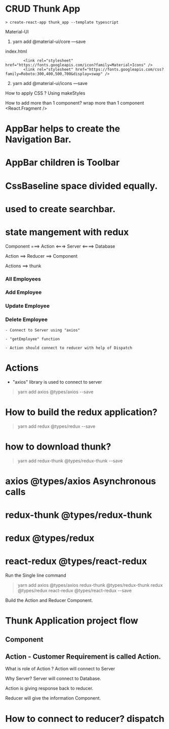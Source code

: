 # CRUD Thunk App

    > create-react-app thunk_app --template typescript

Material-UI

1. yarn add @material-ui/core —save

index.html

            <link rel="stylesheet" href="https://fonts.googleapis.com/icon?family=Material+Icons" />
            <link rel="stylesheet" href="https://fonts.googleapis.com/css?family=Roboto:300,400,500,700&display=swap" />

2. yarn add @material-ui/icons —save

How to apply CSS ? Using makeStyles

How to add more than 1 component?
wrap more than 1 component <React.Fragment />

# AppBar helps to create the Navigation Bar.

# AppBar children is Toolbar

# CssBaseline space divided equally.

# <InputBase /> used to create searchbar.

# state mangement with redux

Component ===> Action <===> Server <====> Database

Action ==> Reducer ==> Component

Actions ==> thunk

### All Employees

### Add Employee

### Update Employee

### Delete Employee

    - Connect to Server using "axios"

    - "getEmployee" function

    - Action should connect to reducer with help of Dispatch

# Actions

- "axios" library is used to connect to server

> yarn add axios @types/axios --save

# How to build the redux application?

> yarn add redux @types/redux --save

# how to download thunk?

> yarn add redux-thunk @types/redux-thunk --save

# axios @types/axios Asynchronous calls

# redux-thunk @types/redux-thunk

# redux @types/redux

# react-redux @types/react-redux

Run the Single line command

> yarn add axios @types/axios redux-thunk @types/redux-thunk redux @types/redux react-redux @types/react-redux --save

Build the Action and Reducer Component.

# Thunk Application project flow

## Component

## Action - Customer Requirement is called Action.

What is role of Action ? Action will connect to Server

Why Server? Server will connect to Database.

Action is giving response back to reducer.

Reducer will give the information Component.

# How to connect to reducer? dispatch
